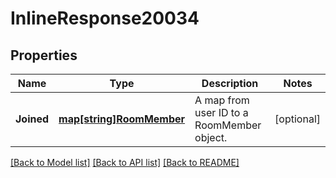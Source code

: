 # InlineResponse20034

## Properties

Name | Type | Description | Notes
------------ | ------------- | ------------- | -------------
**Joined** | [**map[string]RoomMember**](RoomMember.md) | A map from user ID to a RoomMember object. | [optional] 

[[Back to Model list]](../README.md#documentation-for-models) [[Back to API list]](../README.md#documentation-for-api-endpoints) [[Back to README]](../README.md)


